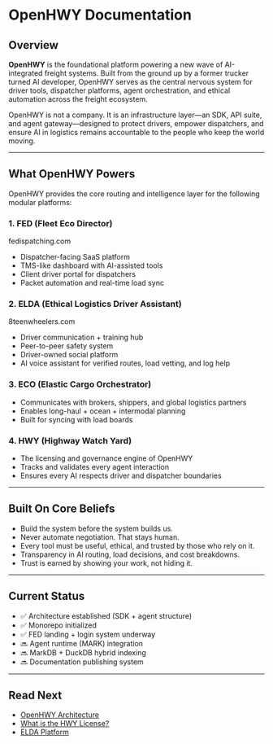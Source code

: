 # OpenHWY Documentation

## Overview

**OpenHWY** is the foundational platform powering a new wave of AI-integrated freight systems. Built from the ground up by a former trucker turned AI developer, OpenHWY serves as the central nervous system for driver tools, dispatcher platforms, agent orchestration, and ethical automation across the freight ecosystem.

OpenHWY is not a company. It is an infrastructure layer—an SDK, API suite, and agent gateway—designed to protect drivers, empower dispatchers, and ensure AI in logistics remains accountable to the people who keep the world moving.

---

## What OpenHWY Powers

OpenHWY provides the core routing and intelligence layer for the following modular platforms:

### 1. **FED** (Fleet Eco Director)

fedispatching.com

* Dispatcher-facing SaaS platform
* TMS-like dashboard with AI-assisted tools
* Client driver portal for dispatchers
* Packet automation and real-time load sync

### 2. **ELDA** (Ethical Logistics Driver Assistant)

8teenwheelers.com

* Driver communication + training hub
* Peer-to-peer safety system
* Driver-owned social platform
* AI voice assistant for verified routes, load vetting, and log help

### 3. **ECO** (Elastic Cargo Orchestrator)

* Communicates with brokers, shippers, and global logistics partners
* Enables long-haul + ocean + intermodal planning
* Built for syncing with load boards

### 4. **HWY** (Highway Watch Yard)

* The licensing and governance engine of OpenHWY
* Tracks and validates every agent interaction
* Ensures every AI respects driver and dispatcher boundaries

---

## Built On Core Beliefs

* Build the system before the system builds us.
* Never automate negotiation. That stays human.
* Every tool must be useful, ethical, and trusted by those who rely on it.
* Transparency in AI routing, load decisions, and cost breakdowns.
* Trust is earned by showing your work, not hiding it.

---

## Current Status

* ✅ Architecture established (SDK + agent structure)
* ✅ Monorepo initialized
* ✅ FED landing + login system underway
* 🔜 Agent runtime (MARK) integration
* 🔜 MarkDB + DuckDB hybrid indexing
* 🔜 Documentation publishing system

---

## Read Next

* [OpenHWY Architecture](./architecture.md)
* [What is the HWY License?](../features/licensing.md)
* [ELDA Platform](../platforms/elda.md)
